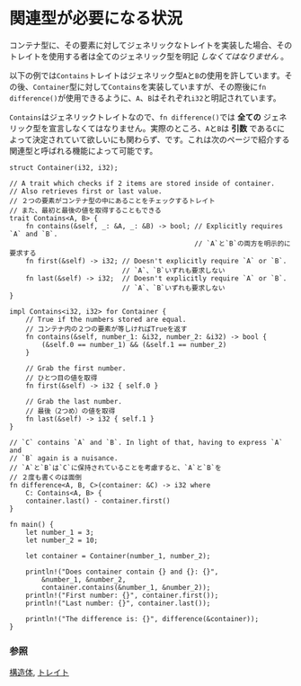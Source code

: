 <!--
# The Problem
-->
# 関連型が必要になる状況

<!--
A `trait` that is generic over its container type has type specification
requirements - users of the `trait` *must* specify all of its generic types.
-->
コンテナ型に、その要素に対してジェネリックなトレイトを実装した場合、そのトレイトを使用する者は全てのジェネリック型を明記 *しなくてはなりません* 。

<!--
In the example below, the `Contains` `trait` allows the use of the generic 
types `A` and `B`. The trait is then implemented for the `Container` type, 
specifying `i32` for `A` and `B` so that it can be used with `fn difference()`.
-->
以下の例では`Contains`トレイトはジェネリック型`A`と`B`の使用を許しています。その後、`Container`型に対して`Contains`を実装していますが、その際後に`fn difference()`が使用できるように、`A`、`B`はそれぞれ`i32`と明記されています。

<!--
Because `Contains` is generic, we are forced to explicitly state *all* of the 
generic types for `fn difference()`. In practice, we want a way to express that 
`A` and `B` are determined by the *input* `C`. As you will see in the next 
section, associated types provide exactly that capability.
-->
`Contains`はジェネリックトレイトなので、`fn difference()`では **全ての** ジェネリック型を宣言しなくてはなりません。実際のところ、`A`と`B`は **引数** である`C`によって決定されていて欲しいにも関わらず、です。これは次のページで紹介する関連型と呼ばれる機能によって可能です。

```rust,editable
struct Container(i32, i32);

// A trait which checks if 2 items are stored inside of container.
// Also retrieves first or last value.
// ２つの要素がコンテナ型の中にあることをチェックするトレイト
// また、最初と最後の値を取得することもできる
trait Contains<A, B> {
    fn contains(&self, _: &A, _: &B) -> bool; // Explicitly requires `A` and `B`.
                                              // `A`と`B`の両方を明示的に要求する
    fn first(&self) -> i32; // Doesn't explicitly require `A` or `B`.
                            // `A`、`B`いずれも要求しない
    fn last(&self) -> i32;  // Doesn't explicitly require `A` or `B`.
                            // `A`、`B`いずれも要求しない
}

impl Contains<i32, i32> for Container {
    // True if the numbers stored are equal.
    // コンテナ内の２つの要素が等しければTrueを返す
    fn contains(&self, number_1: &i32, number_2: &i32) -> bool {
        (&self.0 == number_1) && (&self.1 == number_2)
    }

    // Grab the first number.
    // ひとつ目の値を取得
    fn first(&self) -> i32 { self.0 }

    // Grab the last number.
    // 最後（2つめ）の値を取得
    fn last(&self) -> i32 { self.1 }
}

// `C` contains `A` and `B`. In light of that, having to express `A` and
// `B` again is a nuisance.
// `A`と`B`は`C`に保持されていることを考慮すると、`A`と`B`を
// ２度も書くのは面倒
fn difference<A, B, C>(container: &C) -> i32 where
    C: Contains<A, B> {
    container.last() - container.first()
}

fn main() {
    let number_1 = 3;
    let number_2 = 10;

    let container = Container(number_1, number_2);

    println!("Does container contain {} and {}: {}",
        &number_1, &number_2,
        container.contains(&number_1, &number_2));
    println!("First number: {}", container.first());
    println!("Last number: {}", container.last());

    println!("The difference is: {}", difference(&container));
}
```

<!--
### See also:
-->
### 参照

<!--
[`struct`s][structs], and [`trait`s][traits]
-->
[構造体][structs], [トレイト][traits]

[structs]: ../../custom_types/structs.md
[traits]: ../../trait.md
